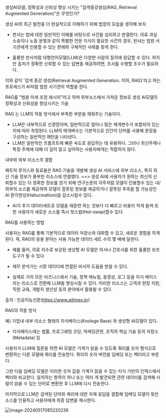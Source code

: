 생성AI모델, 정확성과 신뢰성 향상 시키는 "검색증강생성(RAG, Retrieval Augmented Generation)"은 무엇인가?



생성 AI의 최근 발전을 더 현실적으로 이해하기 위해 법정의 모습을 생각해 보자

- 판사는 법에 대한 일반적인 이해를 바탕으로 사건을 심리하고 판결한다. 의료 과실 소송이나 노동 분쟁과 같이 특별한 전문 지식이 필요한 사건의 경우, 판사는 법원 서기관에게 인용할 수 있는 판례와 구체적인 사례를 찾게 한다.

- 훌륭한 판사처럼 대형언어모델(LLM)은 다양한 사람의 질의에 응답할 수 있다. 하지만 출처가 정확한 신뢰할 수 있는 답변을 제공하려면, 조사를 수행할 조수가 필요하다.

이와 같이  '검색 증강 생성(Retrieval Augmented Generation. 이하, RAG)'라고 하는 프로세스가 AI처럼 법원 서기관의 역할을 한다.



RAG를 "범용 미세 조정 레시피"라고 하며  외부소스에서 가져온 정보로 생성 AI모델의 정확성과 신뢰성을 향상시키는 기술

RAG 는 LLM의 작동 방식에서 부족한 부분을 채워주는 기술이다.

- LLM은 내부적으로 신경망이며, 일반적으로 얼마나 많은 매개변수가 포함되어 있는지에 따라 측정된다. LLM의 매개벼수는 기본적으로 인간이 단어를 사용해 문장을 구성하는 일반적인 패턴을 나타낸다.
- LLM은 일반적인 프롬프트에 빠른 속도로 응답하는 데 유용하다. 그러나 최신주제나 특정 주제애 대해 더 깊이 알고 싶어하는 사용자에게는 적합하지 않다.



내부와 외부 리소스의 결합

패트릭 루이스와 동료들은 RAG 기술을 개발해 생성 AI 서비스에 외부 리소스, 특히 최신 기술 정보가 풍부한 리소스에 연결했다. ==>  생성 AI에 사용자가 원하는 최신의 신뢰할수 있는 더 정확한 정보를 얻기 위해 연구논문의 각주처럼 모델이 인용할수 있는 내/외부의 소스를 제공하여  모델이 잘못된 정보를 제공하거나 잘못된 추측을 할 가능성인 AI 환각현상(Hallucinatiion)을 감소시킬수 있다. 

- AI가 추가 데이터세트로 모델을 재훈련 하는 것보다 더 빠르고 비용이 적게 들며 또한 사용자가 새로운 소스를 즉시 핫스왑(Hot-swap)할수 있다.



RAG를 사용하는 방법

사용자는 RAG를 통해 기본적으로 데이터 저장소와 대화할 수 있고, 새로운 경험을 하게 된다. 즉, RAG의 응용 분야는 사용 가능한 데이터 세트 수의 몇 배에 달한다.

- 예를 들어, 의료 지수로 보강된 생성형 AI 모델은 의사나 간호사를 위한 훌륭한 보조 도구가 될 수 있다
- 재무 분석가는 시장 데이터에 연결된 비서의 도움을 받을 수 있다.

- 실제로 거의 모든 비즈니스에서 기술, 정책 매뉴얼, 동영상, 로그 등을 지식 베이스라는 리소스로 전환해 LLM을 향상시킬 수 있다. 이러한 리소스는 고객과 현장 지원, 직원 교육, 개발자 생산성 등의 분야에서 활용될 수 있다.

출처 : 인공지능신문(https://www.aitimes.kr)



RAG의 작동 방식

예) 기업내 내부 리소스 형태의 지식베이스(Knolege Base) 와 생성형 AI모델이 있다.

- 지식베이스에는  법률, 프로그래밍 코딩, 마케딩관련,  조직의 핵심 기술 등의 저장소(Metadata) 임

사용자가 LLM에 질문을 하면 AI 모델은 기계가 읽을 수 있도록 쿼리를 숫자 형식으로 변환하는 다른 모델에 쿼리를 전송한다. 쿼리의 숫자 버전을 임베딩 또는 벡터라고 부른다.

그런 다음 임베딩 모델은 이러한 숫자 값을 기계가 읽을 수 있는 지식 기반의 인덱스에서 벡터와 비교한다. 일치하는 항목이 하나 또는 여러 개 발견되면 관련 데이터를 검색해 사람이 읽을 수 있는 단어로 변환한 후 LLM에 다시 전송한다.

마지막으로 LLM은 검색된 단어와 쿼리에 대한 자체 응답을 결합해 임베딩 모델이 찾은 소스를 인용하고 사용자에게 최종 답변을 제시한다.

![image-20240517085220236](C:\Users\황혜림(Wi-Fi)\AppData\Roaming\Typora\typora-user-images\image-20240517085220236.png)